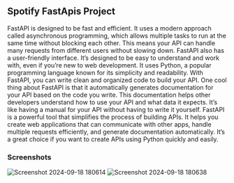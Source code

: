 ## Spotify FastApis Project

FastAPI is designed to be fast and efficient. It uses a modern approach called asynchronous programming, which allows multiple tasks to run at the same time without blocking each other. This means your API can handle many requests from different users without slowing down.
FastAPI also has a user-friendly interface. It’s designed to be easy to understand and work with, even if you’re new to web development. It uses Python, a popular programming language known for its simplicity and readability. With FastAPI, you can write clean and organized code to build your API.
One cool thing about FastAPI is that it automatically generates documentation for your API based on the code you write. This documentation helps other developers understand how to use your API and what data it expects. It’s like having a manual for your API without having to write it yourself.
FastAPI is a powerful tool that simplifies the process of building APIs. It helps you create web applications that can communicate with other apps, handle multiple requests efficiently, and generate documentation automatically. It’s a great choice if you want to create APIs using Python quickly and easily.


### Screenshots

![Screenshot 2024-09-18 180614](https://github.com/user-attachments/assets/c903b6b2-ea33-4549-bfd9-7ea2567a6b91)
![Screenshot 2024-09-18 180638](https://github.com/user-attachments/assets/055f6234-907d-468c-aba1-91887e2581a5)
